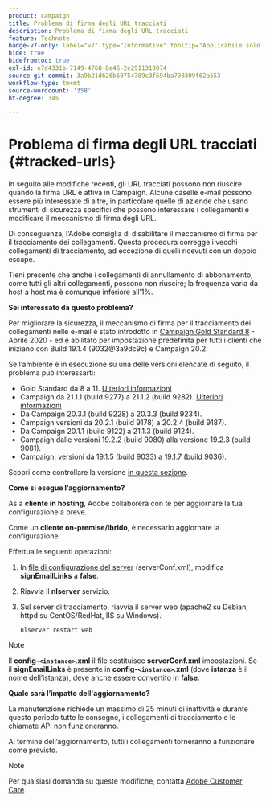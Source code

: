 ```yaml
---
product: campaign
title: Problema di firma degli URL tracciati
description: Problema di firma degli URL tracciati
feature: Technote
badge-v7-only: label="v7" type="Informative" tooltip="Applicabile solo a Campaign Classic v7"
hide: true
hidefromtoc: true
exl-id: e7d4331b-7149-4768-8e46-2e2911319074
source-git-commit: 3a9b21d626b60754789c3f594ba798309f62a553
workflow-type: tm+mt
source-wordcount: '358'
ht-degree: 34%

---
```


# Problema di firma degli URL tracciati {#tracked-urls}



In seguito alle modifiche recenti, gli URL tracciati possono non riuscire quando la firma URL è attiva in Campaign. Alcune caselle e-mail possono essere più interessate di altre, in particolare quelle di aziende che usano strumenti di sicurezza specifici che possono interessare i collegamenti e modificare il meccanismo di firma degli URL.

Di conseguenza, l’Adobe consiglia di disabilitare il meccanismo di firma per il tracciamento dei collegamenti. Questa procedura corregge i vecchi collegamenti di tracciamento, ad eccezione di quelli ricevuti con un doppio escape.

Tieni presente che anche i collegamenti di annullamento di abbonamento, come tutti gli altri collegamenti, possono non riuscire; la frequenza varia da host a host ma è comunque inferiore all’1%.

**Sei interessato da questo problema?**

Per migliorare la sicurezza, il meccanismo di firma per il tracciamento dei collegamenti nelle e-mail è stato introdotto in [Campaign Gold Standard 8](../../rn/using/gold-standard.md#gs8) - Aprile 2020 - ed è abilitato per impostazione predefinita per tutti i clienti che iniziano con Build 19.1.4 (9032@3a9dc9c) e Campaign 20.2.

Se l’ambiente è in esecuzione su una delle versioni elencate di seguito, il problema può interessarti:

* Gold Standard da 8 a 11. [Ulteriori informazioni](../../rn/using/gold-standard.md#gs-8)
* Campaign da 21.1.1 (build 9277) a 21.1.2 (build 9282). [Ulteriori informazioni](../../rn/using/latest-release.md)
* Da Campaign 20.3.1 (build 9228) a 20.3.3 (build 9234).
* Campaign versioni da 20.2.1 (build 9178) a 20.2.4 (build 9187).
* Da Campaign 20.1.1 (build 9122) a 21.1.3 (build 9124).
* Campaign dalle versioni 19.2.2 (build 9080) alla versione 19.2.3 (build 9081).
* Campaign: versioni da 19.1.5 (build 9033) a 19.1.7 (build 9036).


Scopri come controllare la versione [in questa sezione](../../platform/using/launching-adobe-campaign.md#getting-your-campaign-version).

**Come si esegue l’aggiornamento?**

As a **cliente in hosting**, Adobe collaborerà con te per aggiornare la tua configurazione a breve.

Come un **cliente on-premise/ibrido**, è necessario aggiornare la configurazione.

Effettua le seguenti operazioni:

1. In [file di configurazione del server](../../installation/using/the-server-configuration-file.md) (serverConf.xml), modifica **signEmailLinks** a **false**.
1. Riavvia il **nlserver** servizio.
1. Sul server di tracciamento, riavvia il server web (apache2 su Debian, httpd su CentOS/RedHat, IIS su Windows).

   ```
   nlserver restart web
   ```

>[!NOTE]
>
>Il **config-`<instance>`.xml** il file sostituisce **serverConf.xml** impostazioni. Se il **signEmailLinks** è presente in  **config-`<instance>`.xml** (dove **istanza** è il nome dell’istanza), deve anche essere convertito in **false**.
>

**Quale sarà l’impatto dell&#39;aggiornamento?**

La manutenzione richiede un massimo di 25 minuti di inattività e durante questo periodo tutte le consegne, i collegamenti di tracciamento e le chiamate API non funzioneranno.

Al termine dell’aggiornamento, tutti i collegamenti torneranno a funzionare come previsto.

>[!NOTE]
>
>Per qualsiasi domanda su queste modifiche, contatta [Adobe Customer Care](https://helpx.adobe.com/it/enterprise/admin-guide.html/enterprise/using/support-for-experience-cloud.ug.html).
>
